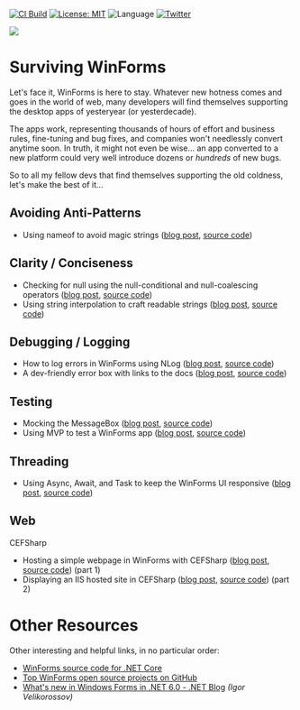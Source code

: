 [![CI Build](https://github.com/grantwinney/SurvivingWinForms/actions/workflows/dotnet.yml/badge.svg?branch=master)](https://github.com/grantwinney/SurvivingWinForms/actions/workflows/dotnet.yml)
[![License: MIT](https://img.shields.io/badge/License-MIT-green.svg)](https://opensource.org/licenses/MIT)
![Language](https://img.shields.io/github/languages/top/grantwinney/SurvivingWinForms.svg)
[![Twitter](https://img.shields.io/twitter/url/http/shields.io.svg)](https://twitter.com/intent/tweet?url=https%3A%2F%2Fgithub.com%2Fgrantwinney%2FSurvivingWinForms&text=We%27re%20stuck%20with%20it..%20let%27s%20make%20the%20best%20of%20it.&hashtags=winforms,csharp)

<img src="https://raw.githubusercontent.com/wiki/grantwinney/SurvivingWinForms/uploads/survival.jpg">

# Surviving WinForms

Let's face it, WinForms is here to stay. Whatever new hotness comes and goes in the world of web, many developers will find themselves supporting the desktop apps of yesteryear (or yesterdecade).

The apps work, representing thousands of hours of effort and business rules, fine-tuning and bug fixes, and companies won't needlessly convert anytime soon. In truth, it might not even be wise... an app converted to a new platform could very well introduce dozens or _hundreds_ of new bugs.

So to all my fellow devs that find themselves supporting the old coldness, let's make the best of it...

## Avoiding Anti-Patterns

* Using nameof to avoid magic strings ([blog post](https://grantwinney.com/using-nameof-to-avoid-magic-strings), [source code](https://github.com/grantwinney/Surviving-WinForms/tree/master/AntiPatterns/MagicStrings/NameOfVersusMagicStrings))

## Clarity / Conciseness

* Checking for null using the null-conditional and null-coalescing operators ([blog post](https://grantwinney.com/null-conditional-and-null-coalescing-operators), [source code](https://github.com/grantwinney/SurvivingWinForms/tree/master/ClarityConciseness/NullHandlingOperators))
* Using string interpolation to craft readable strings ([blog post](https://grantwinney.com/using-string-interpolation-to-craft-readable-strings), [source code](https://github.com/grantwinney/SurvivingWinForms/tree/master/ClarityConciseness/StringInterpolation))

## Debugging / Logging

* How to log errors in WinForms using NLog ([blog post](https://grantwinney.com/log-errors-in-winforms-with-nlog), [source code](https://github.com/grantwinney/SurvivingWinForms/tree/master/Debugging/Logging/NLogUtility))
* A dev-friendly error box with links to the docs ([blog post](https://grantwinney.com/the-helpful-exception-box/), [source code](https://github.com/grantwinney/SurvivingWinForms/tree/master/Debugging/Misc/MessageBoxForDevs))

## Testing 

* Mocking the MessageBox ([blog post](https://grantwinney.com/mocking-messagebox-in-winforms/), [source code](https://github.com/grantwinney/SurvivingWinForms/tree/master/Testing/MockingMessageBox))
* Using MVP to test a WinForms app ([blog post](https://grantwinney.com/its-possible-to-test-a-winforms-app-using-mvp), [source code](https://github.com/grantwinney/SurvivingWinForms/tree/master/Testing/MVP))

## Threading

* Using Async, Await, and Task to keep the WinForms UI responsive ([blog post](https://grantwinney.com/using-async-await-and-task-to-keep-the-winforms-ui-more-responsive), [source code](https://github.com/grantwinney/SurvivingWinForms/tree/master/Threading/AsyncAwait))

## Web

CEFSharp

* Hosting a simple webpage in WinForms with CEFSharp ([blog post](https://grantwinney.com/hosting-a-simple-webpage-in-winforms-with-cefsharp), [source code](https://github.com/grantwinney/SurvivingWinForms/tree/master/Web/CEFSharp/BasicCefSharp)) (part 1)
* Displaying an IIS hosted site in CEFSharp ([blog post](https://grantwinney.com/displaying-an-iis-hosted-site-in-cefsharp), [source code](https://github.com/grantwinney/SurvivingWinForms/tree/master/Web/CEFSharp/BasicCefSharpIIS)) (part 2)


# Other Resources

Other interesting and helpful links, in no particular order:

* [WinForms source code for .NET Core](https://github.com/dotnet/winforms)
* [Top WinForms open source projects on GitHub](https://awesomeopensource.com/projects/winforms)
* [What's new in Windows Forms in .NET 6.0 - .NET Blog](https://devblogs.microsoft.com/dotnet/whats-new-in-windows-forms-in-net-6-0) _(Igor Velikorossov)_
